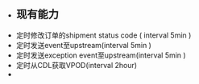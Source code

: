 - ## 现有能力
- 定时修改订单的shipment status code ( interval 5min )
- 定时发送event至upstream(interval 5min )
- 定时发送exception event至upstream(interval 5min )
- 定时从CDL获取VPOD(interval 2hour)
-